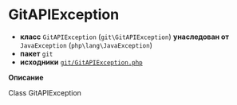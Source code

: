 # GitAPIException

- **класс** `GitAPIException` (`git\GitAPIException`) **унаследован от** `JavaException` (`php\lang\JavaException`)
- **пакет** `git`
- **исходники** [`git/GitAPIException.php`](./src/main/resources/JPHP-INF/sdk/git/GitAPIException.php)

**Описание**

Class GitAPIException
